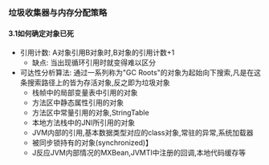 ### 垃圾收集器与内存分配策略

#### 3.1如何确定对象已死

* 引用计数: A对象引用B对象时,B对象的引用计数+1
  * 缺点: 当出现循环引用时就变得难以区分
* 可达性分析算法: 通过一系列称为"GC Roots"的对象为起始向下搜索,凡是在这条搜索路径上的皆为存活对象,反之即为垃圾对象
  * 栈帧中的局部变量表中引用的对象
  * 方法区中静态属性引用的对象
  * 方法区中常量引用的对象,StringTable
  * 本地方法栈中的JNI所引用的对象
  * JVM内部的引用,基本数据类型对应的class对象,常驻的异常,系统加载器
  * 被同步锁持有的对象(synchronized)】
  * J反应JVM内部情况的MXBean,JVMTI中注册的回调,本地代码缓存等